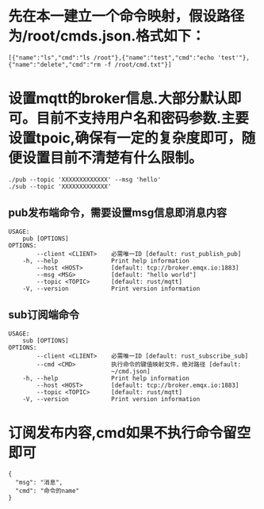 # 先在本一建立一个命令映射，假设路径为/root/cmds.json.格式如下：
```
[{"name":"ls","cmd":"ls /root"},{"name":"test","cmd":"echo 'test'"},{"name":"delete","cmd":"rm -f /root/cmd.txt"}]
```
# 设置mqtt的broker信息.大部分默认即可。目前不支持用户名和密码参数.主要设置tpoic,确保有一定的复杂度即可，随便设置目前不清楚有什么限制。

```
./pub --topic 'XXXXXXXXXXXXX' --msg 'hello'
./sub --topic 'XXXXXXXXXXXXX'
```
## pub发布端命令，需要设置msg信息即消息内容
```
USAGE:
    pub [OPTIONS]
OPTIONS:
        --client <CLIENT>    必需唯一ID [default: rust_publish_pub]
    -h, --help               Print help information
        --host <HOST>        [default: tcp://broker.emqx.io:1883]
        --msg <MSG>          [default: "hello world"]
        --topic <TOPIC>      [default: rust/mqtt]
    -V, --version            Print version information
```

## sub订阅端命令
```
USAGE:
    sub [OPTIONS]
OPTIONS:
        --client <CLIENT>    必需唯一ID [default: rust_subscribe_sub]
        --cmd <CMD>          执行命令的键值映射文件，绝对路径 [default:
                             ~/cmd.json]
    -h, --help               Print help information
        --host <HOST>        [default: tcp://broker.emqx.io:1883]
        --topic <TOPIC>      [default: rust/mqtt]
    -V, --version            Print version information
```
# 订阅发布内容,cmd如果不执行命令留空即可
```
{
  "msg": "消息",
  "cmd": "命令的name"
}
```